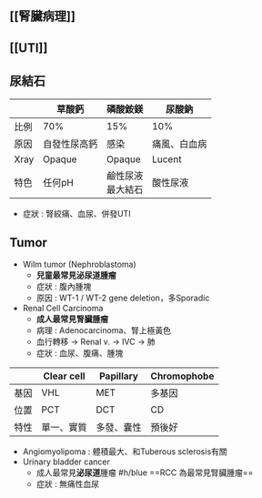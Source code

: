 ## [[腎臟病理]]
## [[UTI]]
## 尿結石
|      | 草酸鈣       | 磷酸銨鎂 | 尿酸鈉       |
|------|--------------|----------|--------------|
| 比例 | 70%          | 15%      | 10%          |
| 原因 | 自發性尿高鈣 | 感染     | 痛風、白血病 |
| Xray | Opaque       | Opaque   | Lucent       |
| 特色 | 任何pH       | 鹼性尿液<br>最大結石 | 酸性尿液     |
- 症狀 : 腎絞痛、血尿、併發UTI
## Tumor
- Wilm tumor (Nephroblastoma)
	- **兒童最常見泌尿道腫瘤**
	- 症狀 : 腹內腫塊
	- 原因 : WT-1 / WT-2 gene deletion，多Sporadic
- Renal Cell Carcinoma
	- **成人最常見腎臟腫瘤**
	- 病理 : Adenocarcinoma、腎上極黃色
	- 血行轉移 -> Renal v. -> IVC -> 肺
	- 症狀 : 血尿、腹痛、腫塊

|      | Clear cell | Papillary  | Chromophobe |
|------|------------|------------|-------------|
| 基因 | VHL        | MET        | 多基因      |
| 位置 | PCT        | DCT        | CD          |
| 特性 | 單一、實質 | 多發、囊性 | 預後好      |
- Angiomyolipoma : 體積最大、和Tuberous sclerosis有關
- Urinary bladder cancer
	- 成人最常見**泌尿道**腫瘤 #h/blue ==RCC 為最常見腎臟腫瘤==
	- 症狀 : 無痛性血尿

